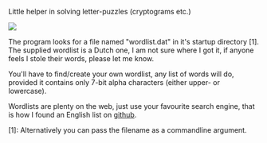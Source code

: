 Little helper in solving letter-puzzles (cryptograms etc.)

<img src="WordMatch.png" />

The program looks for a file named "wordlist.dat" in it's startup directory [1].
The supplied wordlist is a Dutch one, I am not sure where I got it, if anyone
feels I stole their words, please let me know.

You'll have to find/create your own wordlist, any list of words will do,
provided it contains only 7-bit alpha characters (either upper- or lowercase).


Wordlists are plenty on the web, just use your favourite search engine, that is
how I found an English list on [github](https://github.com/dwyl/english-words).

[1]: Alternatively you can pass the filename as a commandline argument.
